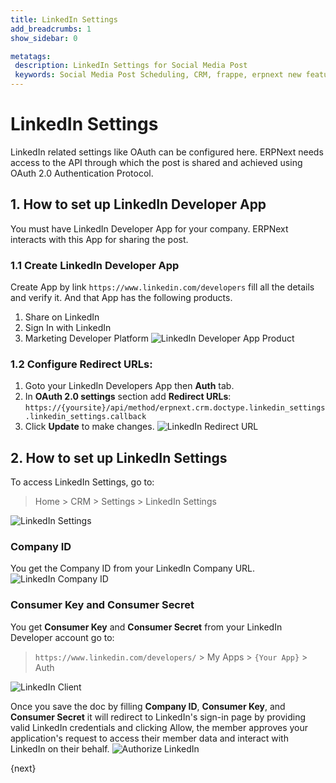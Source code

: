 ```yaml
---
title: LinkedIn Settings
add_breadcrumbs: 1
show_sidebar: 0

metatags:
 description: LinkedIn Settings for Social Media Post
 keywords: Social Media Post Scheduling, CRM, frappe, erpnext new features, erp, open source erp, free erp, security
---
```


# LinkedIn Settings

LinkedIn related settings like OAuth can be configured here. ERPNext needs access to the API through which the post is shared and achieved using OAuth 2.0 Authentication Protocol.

## 1. How to set up LinkedIn Developer App

You must have LinkedIn Developer App for your company. ERPNext interacts with this App for sharing the post.

### 1.1 Create LinkedIn Developer App

Create App by link `https://www.linkedin.com/developers` fill all the details and verify it. And that App has the following products.

1. Share on LinkedIn
2. Sign In with LinkedIn
3. Marketing Developer Platform
![LinkedIn Developer App Product](/docs/v12/assets/img/crm/linkedin-dev-products.png)

### 1.2 Configure Redirect URLs:

1. Goto your LinkedIn Developers App then **Auth** tab.
2. In **OAuth 2.0 settings** section add **Redirect URLs**:
`https://{yoursite}/api/method/erpnext.crm.doctype.linkedin_settings.linkedin_settings.callback`
3. Click **Update** to make changes. 
![LinkedIn Redirect URL](/docs/v12/assets/img/crm/linkedin-redirect-urls.png)

## 2. How to set up LinkedIn Settings

To access LinkedIn Settings, go to:
> Home > CRM > Settings > LinkedIn Settings

![LinkedIn Settings](/docs/v12/assets/img/crm/linkedin-settings.png)

### Company ID
You get the Company ID from your LinkedIn Company URL.
![LinkedIn Company ID](/docs/v12/assets/img/crm/linkedin-company-id.png)

### Consumer Key and Consumer Secret
You get **Consumer Key** and **Consumer Secret** from your LinkedIn Developer account go to:
> `https://www.linkedin.com/developers/` > My Apps > `{Your App}` > Auth

![LinkedIn Client](/docs/v12/assets/img/crm/linkedin-client.png)

Once you save the doc by filling **Company ID**, **Consumer Key**, and **Consumer Secret** it will redirect to LinkedIn's sign-in page by providing valid LinkedIn credentials and clicking Allow, the member approves your application's request to access their member data and interact with LinkedIn on their behalf. 
![Authorize LinkedIn](/docs/v12/assets/img/crm/authorize-linkedin.jpg)

{next}